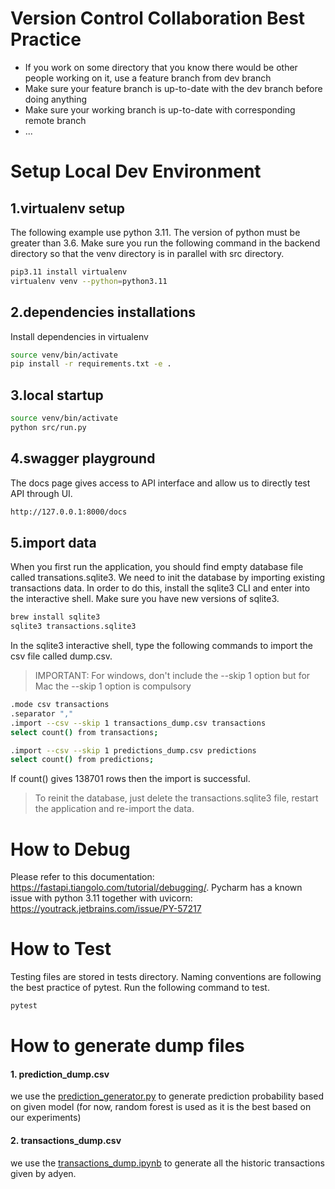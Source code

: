 # Version Control Collaboration Best Practice
* If you work on some directory that you know there would be other people working on it, use a feature branch from dev branch
* Make sure your feature branch is up-to-date with the dev branch before doing anything
* Make sure your working branch is up-to-date with corresponding remote branch
* ...


# Setup Local Dev Environment

## 1.virtualenv setup
The following example use python 3.11. The version of python must be greater than 3.6.
Make sure you run the following command in the backend directory so that the venv directory is in parallel with src directory.
```bash
pip3.11 install virtualenv
virtualenv venv --python=python3.11
```

## 2.dependencies installations
Install dependencies in virtualenv
```bash
source venv/bin/activate
pip install -r requirements.txt -e .
```

## 3.local startup
```bash
source venv/bin/activate
python src/run.py
```

## 4.swagger playground
The docs page gives access to API interface and allow us to directly test API through UI.
```bash
http://127.0.0.1:8000/docs
```

## 5.import data
When you first run the application, you should find empty database file called transations.sqlite3. 
We need to init the database by importing existing transactions data.
In order to do this, install the sqlite3 CLI and enter into the interactive shell.
Make sure you have new versions of sqlite3.

```bash
brew install sqlite3
sqlite3 transactions.sqlite3
```

In the sqlite3 interactive shell, type the following commands to import the csv file called dump.csv.
> IMPORTANT: For windows, don't include the --skip 1 option but for Mac the --skip 1 option is compulsory
```bash
.mode csv transactions
.separator ","
.import --csv --skip 1 transactions_dump.csv transactions
select count() from transactions;

.import --csv --skip 1 predictions_dump.csv predictions
select count() from predictions;
```
If count() gives 138701 rows then the import is successful.

> To reinit the database, just delete the transactions.sqlite3 file, restart the application and re-import the data.


# How to Debug
Please refer to this documentation: https://fastapi.tiangolo.com/tutorial/debugging/. 
Pycharm has a known issue with python 3.11 together with uvicorn: https://youtrack.jetbrains.com/issue/PY-57217

# How to Test
Testing files are stored in tests directory. Naming conventions are following the best practice of pytest.
Run the following command to test.
```bash
pytest
```


# How to generate dump files
#### 1. prediction_dump.csv
we use the [prediction_generator.py](../classifier/prediction_generator.py) to generate prediction probability based on given model (for now, random forest is used as it is the best based on our experiments)

#### 2. transactions_dump.csv
we use the [transactions_dump.ipynb](./transactions_dump.ipynb) to generate all the historic transactions given by adyen.